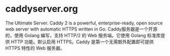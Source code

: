 # caddyserver.org

The Ultimate Server. Caddy 2 is a powerful, enterprise-ready, open source web server with automatic HTTPS written in Go. Caddy服务器是一个开源的，使用 Golang 编写，支持 HTTP/2 的 Web 服务端。它使用 Golang 标准库提供 HTTP 功能。默认启用 HTTPS。Caddy 是第一个无需额外配置即可提供 HTTPS 特性的 Web 服务器。
